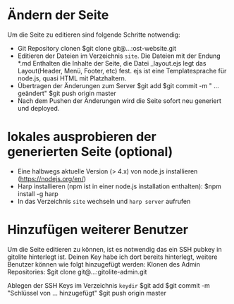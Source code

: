 

Ändern der Seite
=================
Um die Seite zu editieren sind folgende Schritte notwendig:
* Git Repository clonen
  $git clone git@...:ost-website.git
* Editieren der Dateien im Verzeichnis `site`. Die Dateien mit der Endung *.md Enthalten die Inhalte der Seite, die Datei _layout.ejs legt das Layout(Header, Menü, Footer, etc) fest. ejs ist eine Templatesprache für node.js, quasi HTML mit Platzhaltern. 
* Übertragen der Änderungen zum Server
  $git add <dateiname>
  $git commit -m " ... geändert"
  $git push origin master 
* Nach dem Pushen der Änderungen wird die Seite sofort neu generiert und deployed.


lokales ausprobieren der generierten Seite (optional)
=====================================================
* Eine halbwegs aktuelle Version (> 4.x) von node.js installieren (https://nodejs.org/en/)
* Harp installieren (npm ist in einer node.js installation enthalten):
  $npm install -g harp
* In das Verzeichnis `site` wechseln und `harp server` aufrufen


Hinzufügen weiterer Benutzer
============================
Um die Seite editieren zu können, ist es notwendig das ein SSH pubkey in gitolite hinterlegt ist. Deinen Key habe ich dort bereits hinterlegt, weitere Benutzer können wie folgt hinzugefügt werden:
Klonen des Admin Repositories:
$git clone git@...:gitolite-admin.git

Ablegen der SSH Keys im Verzeichnis `keydir` 
$git add <dateiname>
$git commit -m "Schlüssel von ... hinzugefügt"
$git push origin master 
